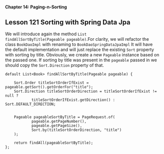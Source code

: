 #### Chapter 14: Paging-n-Sorting
## Lesson 121 Sorting with Spring Data Jpa


We will introduce again the method <code>List<Book> findAllSortByTitle(Pageable pageable)</code>.For clarity, we will refactor the class <code>BookDaoImpl</code> with renaming to <code>BookDaoSpringDataJpaImpl</code>
It will have the default implementation and will just replace the existing <code>Sort</code> property
with sorting by title. Obviously, we create a new <code>Pageable</code> instance based on the passed one.
If sorting by title was present in the <code>pageable</code> passed in we should copy the <code>Sort.Direction</code>
property of that.

    default List<Book> findAllSortByTitle(Pageable pageable) {

        Sort.Order titleSortOrderIfExist = pageable.getSort().getOrderFor("title");
        Sort.Direction titleSortOrderDirection = titleSortOrderIfExist != null ?
                titleSortOrderIfExist.getDirection() : Sort.DEFAULT_DIRECTION;


        Pageable pageableSortByTitle = PageRequest.of(
                pageable.getPageNumber(),
                pageable.getPageSize(),
                Sort.by(titleSortOrderDirection, "title")
        );

        return findAll(pageableSortByTitle);
    };